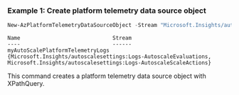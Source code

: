 ### Example 1: Create platform telemetry data source object
```powershell
New-AzPlatformTelemetryDataSourceObject -Stream "Microsoft.Insights/autoscalesettings:Logs-AutoscaleEvaluations","Microsoft.Insights/autoscalesettings:Logs-AutoscaleScaleActions" -Name "myAutoScalePlatformTelemetryLogs"
```

```output
Name                             Stream
----                             ------
myAutoScalePlatformTelemetryLogs {Microsoft.Insights/autoscalesettings:Logs-AutoscaleEvaluations, Microsoft.Insights/autoscalesettings:Logs-AutoscaleScaleActions}
```

This command creates a platform telemetry data source object with XPathQuery.

